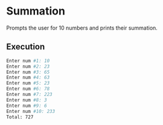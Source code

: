 # Summation

Prompts the user for 10 numbers and prints their summation.

## Execution

```bash
Enter num #1: 10
Enter num #2: 23
Enter num #3: 65
Enter num #4: 63
Enter num #5: 23
Enter num #6: 78
Enter num #7: 223
Enter num #8: 3
Enter num #9: 6
Enter num #10: 233
Total: 727
```
